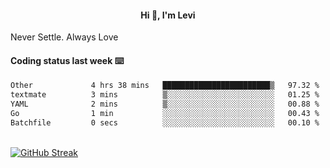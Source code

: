 <h4 style="text-align: center;">Hi 👋, I'm Levi</h4>  Never Settle. Always Love
<!---<img align="right" alt="Coding" width="300" src="https://i.pinimg.com/originals/81/17/8b/81178b47a8598f0c81c4799f2cdd4057.gif"></p> --->

#### Coding status last week ⌨️

<!--START_SECTION:waka-->

```txt
Other             4 hrs 38 mins   ████████████████████████▒   97.32 %
textmate          3 mins          ▒░░░░░░░░░░░░░░░░░░░░░░░░   01.25 %
YAML              2 mins          ▒░░░░░░░░░░░░░░░░░░░░░░░░   00.88 %
Go                1 min           ░░░░░░░░░░░░░░░░░░░░░░░░░   00.43 %
Batchfile         0 secs          ░░░░░░░░░░░░░░░░░░░░░░░░░   00.10 %
```

<!--END_SECTION:waka-->
<br/>
<a href="https://git.io/streak-stats"><img src="https://github-readme-streak-stats.herokuapp.com?user=namezzy&theme=merko" alt="GitHub Streak" /></a>
<br>
